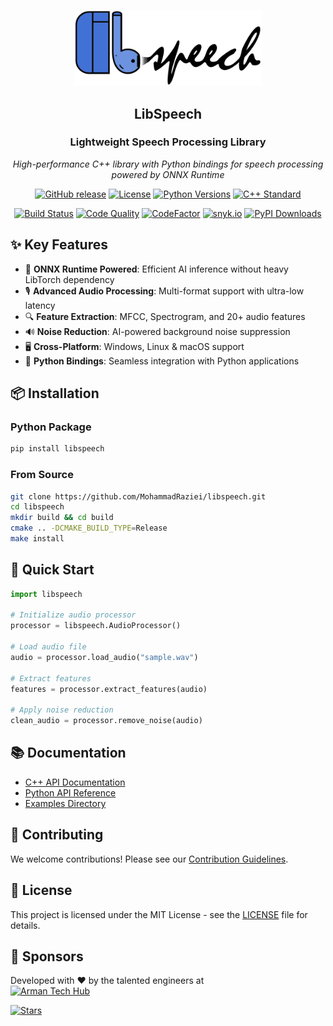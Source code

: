 <p align="center">
  <a href="https://github.com/mohammadraziei/libspeech">
    <img src="https://raw.githubusercontent.com/MohammadRaziei/libspeech/master/docs/logo/libspeech-logo-pods.svg" alt="LibSpeech Logo" width="300">
  </a>
  <h2 align="center">LibSpeech</h2>
  <h3 align="center">Lightweight Speech Processing Library</h3>
</p>

<p align="center">
  <em>High-performance C++ library with Python bindings for speech processing powered by ONNX Runtime</em>
</p>

<div align="center">

[![GitHub release](https://img.shields.io/github/release/mohammadraziei/libspeech?color=blue)](https://github.com/mohammadraziei/libspeech/releases)
[![License](https://img.shields.io/badge/license-MIT-purple)](LICENSE)
[![Python Versions](https://img.shields.io/pypi/pyversions/libspeech)](https://pypi.org/project/libspeech/)
[![C++ Standard](https://img.shields.io/badge/C++-17-blue)](https://en.cppreference.com/w/cpp/17)

[![Build Status](https://github.com/mohammadraziei/libspeech/actions/workflows/build.yml/badge.svg)](https://github.com/mohammadraziei/libspeech/actions)
[![Code Quality](https://sonarcloud.io/api/project_badges/measure?project=MohammadRaziei_libspeech&metric=alert_status)](https://sonarcloud.io/summary/new_code?id=MohammadRaziei_libspeech)
[![CodeFactor](https://www.codefactor.io/repository/github/mohammadraziei/libspeech/badge/master)](https://www.codefactor.io/repository/github/mohammadraziei/libspeech/overview/master)
[![snyk.io](https://snyk.io/advisor/python/libspeech/badge.svg)](https://snyk.io/advisor/python/libspeech)
[![PyPI Downloads](https://img.shields.io/pypi/dm/libspeech)](https://pypi.org/project/libspeech/)


</div>

## ✨ Key Features

- 🚀 **ONNX Runtime Powered**: Efficient AI inference without heavy LibTorch dependency
- 🎙️ **Advanced Audio Processing**: Multi-format support with ultra-low latency
- 🔍 **Feature Extraction**: MFCC, Spectrogram, and 20+ audio features
- 🔊 **Noise Reduction**: AI-powered background noise suppression
- 🖥️ **Cross-Platform**: Windows, Linux & macOS support
- 🐍 **Python Bindings**: Seamless integration with Python applications

## 📦 Installation

### Python Package
```bash
pip install libspeech
```

### From Source
```bash
git clone https://github.com/MohammadRaziei/libspeech.git
cd libspeech
mkdir build && cd build
cmake .. -DCMAKE_BUILD_TYPE=Release
make install
```

## 🚀 Quick Start

```python
import libspeech

# Initialize audio processor
processor = libspeech.AudioProcessor()

# Load audio file
audio = processor.load_audio("sample.wav")

# Extract features
features = processor.extract_features(audio)

# Apply noise reduction
clean_audio = processor.remove_noise(audio)
```

## 📚 Documentation

- [C++ API Documentation](docs/cpp/README.md)
- [Python API Reference](docs/python/README.md)
- [Examples Directory](examples/)

## 🤝 Contributing

We welcome contributions! Please see our [Contribution Guidelines](CONTRIBUTING.md).

## 📄 License

This project is licensed under the MIT License - see the [LICENSE](LICENSE) file for details.

## 🌟 Sponsors

Developed with ❤️ by the talented engineers at  
[<img src="https://mohammadraziei.github.io/libspeech/images/arman-logo.svg" alt="Arman Tech Hub" width="100">](http://armantechhub.ir/)

[![Stars](https://starchart.cc/mohammadraziei/libspeech.svg?variant=adaptive)](https://starchart.cc/mohammadraziei/libspeech)


